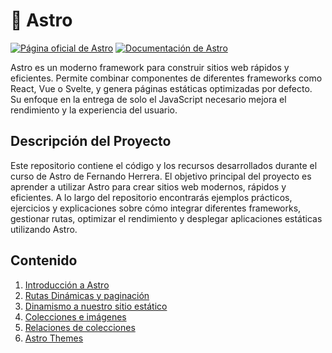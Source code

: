 # 🚀 Astro

[![Página oficial de Astro](https://img.shields.io/badge/Astro-Web-blue?logo=astro)](https://astro.build/)
[![Documentación de Astro](https://img.shields.io/badge/Documentación-Astro-blueviolet?logo=book)](https://docs.astro.build/)

Astro es un moderno framework para construir sitios web rápidos y eficientes. Permite combinar componentes de diferentes frameworks como React, Vue o Svelte, y genera páginas estáticas optimizadas por defecto. Su enfoque en la entrega de solo el JavaScript necesario mejora el rendimiento y la experiencia del usuario.

## Descripción del Proyecto

Este repositorio contiene el código y los recursos desarrollados durante el curso de Astro de Fernando Herrera. El objetivo principal del proyecto es aprender a utilizar Astro para crear sitios web modernos, rápidos y eficientes. A lo largo del repositorio encontrarás ejemplos prácticos, ejercicios y explicaciones sobre cómo integrar diferentes frameworks, gestionar rutas, optimizar el rendimiento y desplegar aplicaciones estáticas utilizando Astro.

## Contenido

1. [Introducción a Astro](./01-foundation#seccion-1-introducción-a-astro-)
2. [Rutas Dinámicas y paginación](./02-pokemon-static#seccion-2-rutas-dinámicas-y-paginación)
3. [Dinamismo a nuestro sitio estático](./02-pokemon-static#seccion-3-dinamismo-a-nuestro-sitio-estático)
4. [Colecciones e imágenes](./03-blog#seccion-4-colecciones-e-imagenes)
5. [Relaciones de colecciones](./03-blog#seccion-5-relaciones)
6. [Astro Themes](./04-themes/)
